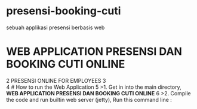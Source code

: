 # presensi-booking-cuti
sebuah applikasi presensi berbasis web

# WEB APPLICATION PRESENSI DAN BOOKING CUTI ONLINE
2	PRESENSI ONLINE FOR EMPLOYEES
3	
4	# How to run the Web Application 
5	>1. Get in into the main directory, **WEB APPLICATION PRESENSI DAN BOOKING CUTI ONLINE**
6	>2. Compile the code and run builtin web server (jetty), Run this command line :
